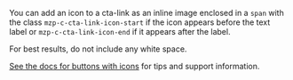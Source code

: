 You can add an icon to a cta-link as an inline image enclosed in a `span` with the
class `mzp-c-cta-link-icon-start` if the icon appears before the text label or
`mzp-c-cta-link-icon-end` if it appears after the label.

For best results, do not include any white space.


<a href="/components/detail/button--with-icon">See the docs for buttons with icons</a> for tips and support information.

